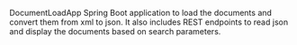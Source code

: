 DocumentLoadApp
Spring Boot application to load the documents and convert them from xml to json. It also includes REST endpoints to read json and display the documents based on search parameters.
